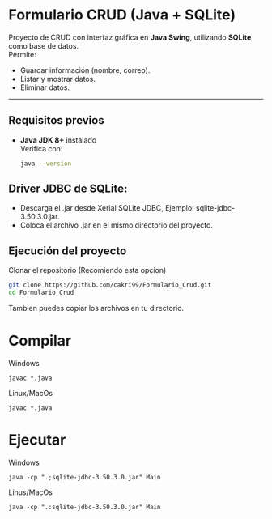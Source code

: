 # Formulario CRUD (Java + SQLite)

Proyecto de CRUD con interfaz gráfica en **Java Swing**, utilizando **SQLite** como base de datos.  
Permite:
- Guardar información (nombre, correo).
- Listar y mostrar datos.
- Eliminar datos.

---

## Requisitos previos
- **Java JDK 8+** instalado  
  Verifica con:
  ```bash
  java --version

## Driver JDBC de SQLite:
- Descarga el .jar desde Xerial SQLite JDBC, Ejemplo: sqlite-jdbc-3.50.3.0.jar.
- Coloca el archivo .jar en el mismo directorio del proyecto.

## Ejecución del proyecto

Clonar el repositorio (Recomiendo esta opcion)
```bash
git clone https://github.com/cakri99/Formulario_Crud.git
cd Formulario_Crud
```
Tambien puedes copiar los archivos en tu directorio.

# Compilar

Windows
```
javac *.java
```

Linux/MacOs
```
javac *.java
```

# Ejecutar

Windows
```
java -cp ".;sqlite-jdbc-3.50.3.0.jar" Main
```

Linus/MacOs
```
java -cp ".:sqlite-jdbc-3.50.3.0.jar" Main
```

